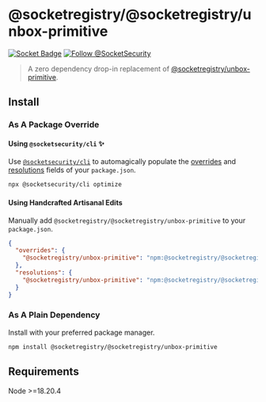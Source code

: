 # @socketregistry/@socketregistry/unbox-primitive

[![Socket Badge](https://socket.dev/api/badge/npm/package/@socketregistry/@socketregistry/unbox-primitive)](https://socket.dev/npm/package/@socketregistry/@socketregistry/unbox-primitive)
[![Follow @SocketSecurity](https://img.shields.io/twitter/follow/SocketSecurity?style=social)](https://twitter.com/SocketSecurity)

> A zero dependency drop-in replacement of
> [@socketregistry/unbox-primitive](https://www.npmjs.com/package/@socketregistry/unbox-primitive).

## Install

### As A Package Override

#### Using `@socketsecurity/cli` :sparkles:

Use [`@socketsecurity/cli`](https://www.npmjs.com/package/@socketsecurity/cli)
to automagically populate the
[overrides](https://docs.npmjs.com/cli/v9/configuring-npm/package-json#overrides)
and [resolutions](https://yarnpkg.com/configuration/manifest#resolutions) fields
of your `package.json`.

```sh
npx @socketsecurity/cli optimize
```

#### Using Handcrafted Artisanal Edits

Manually add `@socketregistry/@socketregistry/unbox-primitive` to your
`package.json`.

```json
{
  "overrides": {
    "@socketregistry/unbox-primitive": "npm:@socketregistry/@socketregistry/unbox-primitive@^1"
  },
  "resolutions": {
    "@socketregistry/unbox-primitive": "npm:@socketregistry/@socketregistry/unbox-primitive@^1"
  }
}
```

### As A Plain Dependency

Install with your preferred package manager.

```sh
npm install @socketregistry/@socketregistry/unbox-primitive
```

## Requirements

Node &gt;=18.20.4
